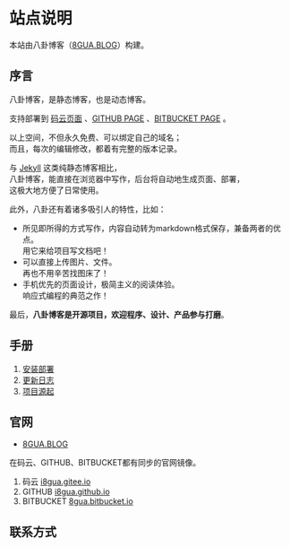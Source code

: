 # 站点说明

本站由八卦博客（[8GUA.BLOG](https://8GUA.BLOG)）构建。

## 序言

八卦博客，是静态博客，也是动态博客。

支持部署到 [码云页面](http://git.mydoc.io/?t=154714) 、[GITHUB PAGE](https://pages.github.com) 、[BITBUCKET PAGE](https://pages.bitbucket.io) 。

以上空间，不但永久免费、可以绑定自己的域名；  
而且，每次的编辑修改，都着有完整的版本记录。

与 [Jekyll](https://jekyllrb.com/) 这类纯静态博客相比，  
八卦博客，能直接在浏览器中写作，后台将自动地生成页面、部署，  
这极大地方便了日常使用。

此外，八卦还有着诸多吸引人的特性，比如：

*   所见即所得的方式写作，内容自动转为markdown格式保存，兼备两者的优点。  
    用它来给项目写文档吧！
*   可以直接上传图片、文件。  
    再也不用辛苦找图床了！
*   手机优先的页面设计，极简主义的阅读体验。  
    响应式编程的典范之作！

最后，**八卦博客是开源项目，欢迎程序、设计、产品参与打磨**。

## 手册

1.  [安装部署](/~help/setup)
2.  [更新日志](/~help/log)
3.  [项目源起](/~help/source)

## 官网  

*   [8GUA.BLOG](https://8gua.blog)

在码云、GITHUB、BITBUCKET都有同步的官网镜像。

1.  码云 [i8gua.gitee.io](https://i8gua.gitee.io)
2.  GITHUB [i8gua.github.io](https://i8gua.github.io)
3.  BITBUCKET [8gua.bitbucket.io](https://8gua.bitbucket.io)

## 联系方式

